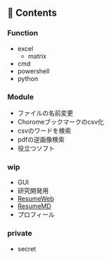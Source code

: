 ## 🌱 Contents
### Function
- excel
  - matrix
- cmd
- powershell
- python

### Module
- ファイルの名前変更
- Choromeブックマークのcsv化
- csvのワードを検索
- pdfの逆画像検索
- 役立つソフト

### wip
- GUI
- 研究開発用
- [ResumeWeb](https://github.com/h4r3/h4r3.github.io)
- [ResumeMD](https://github.com/h4r3/Resume)
- プロフィール

### private
- secret


<!--
**h4r3/h4r3** is a ✨ _special_ ✨ repository because its `README.md` (this file) appears on your GitHub profile.

Here are some ideas to get you started:

- 🔭 I’m currently working on ...
- 🌱 I’m currently learning ...
- 👯 I’m looking to collaborate on ...
- 🤔 I’m looking for help with ...
- 💬 Ask me about ...
- 📫 How to reach me: ...
- 😄 Pronouns: ...
- ⚡ Fun fact: ...
- 👋 Hi there: ...
-->
